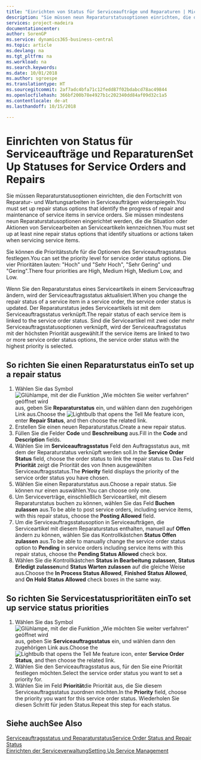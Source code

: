 ```yaml
---
title: "Einrichten von Status für Serviceaufträge und Reparaturen | Microsoft Docs"
description: "Sie müssen neun Reparaturstatusoptionen einrichten, die den Fortschritt von Reparatur- und Wartungsarbeiten in Serviceaufträgen widerspiegeln."
services: project-madeira
documentationcenter: 
author: SorenGP
ms.service: dynamics365-business-central
ms.topic: article
ms.devlang: na
ms.tgt_pltfrm: na
ms.workload: na
ms.search.keywords: 
ms.date: 10/01/2018
ms.author: sgroespe
ms.translationtype: HT
ms.sourcegitcommit: 2af7adc4bfa71c12fedd87f02bdabcd78ac49844
ms.openlocfilehash: 366bf200b78e4927b1c202340dd84af09d32c1a5
ms.contentlocale: de-at
ms.lasthandoff: 10/15/2018

---
```

# <a name="set-up-statuses-for-service-orders-and-repairs"></a><span data-ttu-id="92713-103">Einrichten von Status für Serviceaufträge und Reparaturen</span><span class="sxs-lookup"><span data-stu-id="92713-103">Set Up Statuses for Service Orders and Repairs</span></span>
<span data-ttu-id="92713-104">Sie müssen Reparaturstatusoptionen einrichten, die den Fortschritt von Reparatur- und Wartungsarbeiten in Serviceaufträgen widerspiegeln.</span><span class="sxs-lookup"><span data-stu-id="92713-104">You must set up repair status options that identify the progress of repair and maintenance of service items in service orders.</span></span> <span data-ttu-id="92713-105">Sie müssen mindestens neun Reparaturstatusoptionen eingerichtet werden, die die Situation oder Aktionen von Servicearbeiten an Serviceartikeln kennzeichnen.</span><span class="sxs-lookup"><span data-stu-id="92713-105">You must set up at least nine repair status options that identify situations or actions taken when servicing service items.</span></span>  

<span data-ttu-id="92713-106">Sie können die Prioritätsstufe für die Optionen des Serviceauftragsstatus festlegen.</span><span class="sxs-lookup"><span data-stu-id="92713-106">You can set the priority level for service order status options.</span></span> <span data-ttu-id="92713-107">Die vier Prioritäten lauten: "Hoch" und "Sehr Hoch", "Sehr Gering" und "Gering".</span><span class="sxs-lookup"><span data-stu-id="92713-107">There four priorities are High, Medium High, Medium Low, and Low.</span></span>  

<span data-ttu-id="92713-108">Wenn Sie den Reparaturstatus eines Serviceartikels in einem Serviceauftrag ändern, wird der Serviceauftragsstatus aktualisiert.</span><span class="sxs-lookup"><span data-stu-id="92713-108">When you change the repair status of a service item in a service order, the service order status is updated.</span></span> <span data-ttu-id="92713-109">Der Reparaturstatus jedes Serviceartikels ist mit dem Serviceauftragsstatus verknüpft.</span><span class="sxs-lookup"><span data-stu-id="92713-109">The repair status of each service item is linked to the service order status.</span></span> <span data-ttu-id="92713-110">Sind die Serviceartikel mit zwei oder mehr Serviceauftragsstatusoptionen verknüpft, wird der Serviceauftragsstatus mit der höchsten Priorität ausgewählt.</span><span class="sxs-lookup"><span data-stu-id="92713-110">If the service items are linked to two or more service order status options, the service order status with the highest priority is selected.</span></span>  

## <a name="to-set-up-a-repair-status"></a><span data-ttu-id="92713-111">So richten Sie einen Reparaturstatus ein</span><span class="sxs-lookup"><span data-stu-id="92713-111">To set up a repair status</span></span>  
1. <span data-ttu-id="92713-112">Wählen Sie das Symbol ![Glühlampe, mit der die Funktion „Wie möchten Sie weiter verfahren“ geöffnet wird](media/ui-search/search_small.png "Wie möchten Sie weiter verfahren?") aus, geben Sie **Reparaturstatus** ein, und wählen dann den zugehörigen Link aus.</span><span class="sxs-lookup"><span data-stu-id="92713-112">Choose the ![Lightbulb that opens the Tell Me feature](media/ui-search/search_small.png "Tell me what you want to do") icon, enter **Repair Status**, and then choose the related link.</span></span>
2. <span data-ttu-id="92713-113">Erstellen Sie einen neuen Reparaturstatus.</span><span class="sxs-lookup"><span data-stu-id="92713-113">Create a new repair status.</span></span>  
3. <span data-ttu-id="92713-114">Füllen Sie die Felder **Code** und **Beschreibung** aus.</span><span class="sxs-lookup"><span data-stu-id="92713-114">Fill in the **Code** and **Description** fields.</span></span>  
4. <span data-ttu-id="92713-115">Wählen Sie im **Serviceauftragsstatus** Feld den Auftragsstatus aus, mit dem der Reparaturstatus verknüpft werden soll.</span><span class="sxs-lookup"><span data-stu-id="92713-115">In the **Service Order Status** field, choose the order status to link the repair status to.</span></span> <span data-ttu-id="92713-116">Das Feld **Priorität** zeigt die Priorität des von Ihnen ausgewählten Serviceauftragsstatus.</span><span class="sxs-lookup"><span data-stu-id="92713-116">The **Priority** field displays the priority of the service order status you have chosen.</span></span>  
5. <span data-ttu-id="92713-117">Wählen Sie einen Reparaturstatus aus.</span><span class="sxs-lookup"><span data-stu-id="92713-117">Choose a repair status.</span></span> <span data-ttu-id="92713-118">Sie können nur einen auswählen.</span><span class="sxs-lookup"><span data-stu-id="92713-118">You can choose only one.</span></span>  
6. <span data-ttu-id="92713-119">Um Serviceverträge, einschließlich Serviceartikel, mit diesem Reparaturstatus buchen zu können, wählen Sie das Feld **Buchen zulassen** aus.</span><span class="sxs-lookup"><span data-stu-id="92713-119">To be able to post service orders, including service items, with this repair status, choose the **Posting Allowed** field.</span></span>  
7. <span data-ttu-id="92713-120">Um die Serviceauftragsstatusoption in Serviceaufträgen, die Serviceartikel mit diesem Reparaturstatus enthalten, manuell auf **Offen** ändern zu können, wählen Sie das Kontrollkästchen **Status Offen zulassen** aus.</span><span class="sxs-lookup"><span data-stu-id="92713-120">To be able to manually change the service order status option to **Pending** in service orders including service items with this repair status, choose the **Pending Status Allowed** check box.</span></span>  
8. <span data-ttu-id="92713-121">Wählen Sie die Kontrollkästchen **Status in Bearbeitung zulassen**, **Status Erledigt zulassen**und **Status Warten zulassen** auf die gleiche Weise aus.</span><span class="sxs-lookup"><span data-stu-id="92713-121">Choose the **In Process Status Allowed**, **Finished Status Allowed**, and **On Hold Status Allowed** check boxes in the same way.</span></span>
  
## <a name="to-set-up-service-status-priorities"></a><span data-ttu-id="92713-122">So richten Sie Servicestatusprioritäten ein</span><span class="sxs-lookup"><span data-stu-id="92713-122">To set up service status priorities</span></span>  
1. <span data-ttu-id="92713-123">Wählen Sie das Symbol ![Glühlampe, mit der die Funktion „Wie möchten Sie weiter verfahren“ geöffnet wird](media/ui-search/search_small.png "Wie möchten Sie weiter verfahren?") aus, geben Sie **Serviceauftragsstatus** ein, und wählen dann den zugehörigen Link aus.</span><span class="sxs-lookup"><span data-stu-id="92713-123">Choose the ![Lightbulb that opens the Tell Me feature](media/ui-search/search_small.png "Tell me what you want to do") icon, enter **Service Order Status**, and then choose the related link.</span></span>  
2. <span data-ttu-id="92713-124">Wählen Sie den Serviceauftragsstatus aus, für den Sie eine Priorität festlegen möchten.</span><span class="sxs-lookup"><span data-stu-id="92713-124">Select the service order status you want to set a priority for.</span></span>  
3. <span data-ttu-id="92713-125">Wählen Sie im Feld **Priorität**die Priorität aus, die Sie diesem Serviceauftragsstatus zuordnen möchten.</span><span class="sxs-lookup"><span data-stu-id="92713-125">In the **Priority** field, choose the priority you want for this service order status.</span></span> <span data-ttu-id="92713-126">Wiederholen Sie diesen Schritt für jeden Status.</span><span class="sxs-lookup"><span data-stu-id="92713-126">Repeat this step for each status.</span></span>  

## <a name="see-also"></a><span data-ttu-id="92713-127">Siehe auch</span><span class="sxs-lookup"><span data-stu-id="92713-127">See Also</span></span>  
[<span data-ttu-id="92713-128">Serviceauftragsstatus und Reparaturstatus</span><span class="sxs-lookup"><span data-stu-id="92713-128">Service Order Status and Repair Status</span></span>](service-service-order-status-and-repair-status.md)  
[<span data-ttu-id="92713-129">Einrichten der Serviceverwaltung</span><span class="sxs-lookup"><span data-stu-id="92713-129">Setting Up Service Management</span></span>](service-setup-service.md)  


